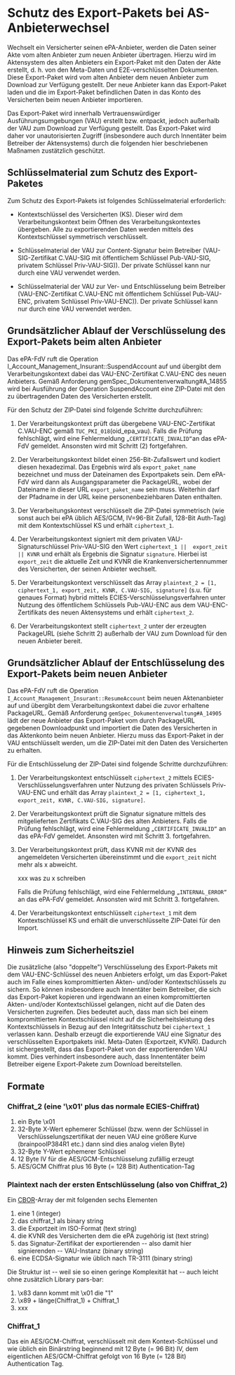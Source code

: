 # Schutz des Export-Pakets bei AS-Anbieterwechsel

Wechselt ein Versicherter seinen ePA-Anbieter, werden die Daten seiner Akte vom
alten Anbieter zum neuen Anbieter übertragen. Hierzu wird im Aktensystem des
alten Anbieters ein Export-Paket mit den Daten der Akte erstellt, d. h. von den 
Meta-Daten und E2E-verschlüsselten Dokumenten.
Diese Export-Paket wird vom alten Anbieter dem neuen Anbieter zum Download zur
Verfügung gestellt. Der neue Anbieter kann das Export-Paket laden und die im
Export-Paket befindlichen Daten in das Konto des Versicherten beim neuen
Anbieter importieren.

Das Export-Paket wird innerhalb Vertrauenswürdiger Ausführungsumgebungen (VAU)
erstellt bzw. entpackt, jedoch außerhalb der VAU zum Download zur Verfügung
gestellt. Das Export-Paket wird daher vor unautorisierten Zugriff (insbesondere
auch durch Innentäter beim Betreiber der Aktensystems) durch die folgenden 
hier beschriebenen Maßnamen zustätzlich geschützt.

## Schlüsselmaterial zum Schutz des Export-Paketes

Zum Schutz des Export-Pakets ist folgendes Schlüsselmaterial erforderlich:

- Kontextschlüssel des Versicherten (KS). Dieser wird dem Verarbeitungskontext
  beim Öffnen des Verarbeitungskontextes übergeben. Alle zu exportierenden
  Daten werden mittels des Kontextschlüssel symmetrisch verschlüsselt.

- Schlüsselmaterial der VAU zur Content-Signatur beim Betreiber
  (VAU-SIG-Zertifikat C.VAU-SIG mit öffentlichem Schlüssel Pub-VAU-SIG, privatem
  Schlüssel Priv-VAU-SIG)). 
  Der private Schlüssel kann nur durch eine VAU verwendet werden.

- Schlüsselmaterial der VAU zur Ver- und Entschlüsselung beim Betreiber
  (VAU-ENC-Zertifikat C.VAU-ENC mit öffentlichem Schlüssel Pub-VAU-ENC, privatem
  Schlüssel Priv-VAU-ENC)). Der private Schlüssel kann nur durch eine VAU 
  verwendet werden.

## Grundsätzlicher Ablauf der Verschlüsselung des Export-Pakets beim alten Anbieter

Das ePA-FdV ruft die Operation I\_Account\_Management\_Insurant::SuspendAccount
auf und übergibt dem Verarbeitungskontext dabei das VAU-ENC-Zertifikat
C.VAU-ENC des neuen Anbieters. Gemäß Anforderung
gemSpec\_Dokumentenverwaltung#A\_14855 wird bei Ausführung der Operation
SuspendAccount eine ZIP-Datei mit den zu übertragenden Daten des Versicherten
erstellt. 

Für den Schutz der ZIP-Datei sind folgende Schritte durchzuführen:

1. Der Verarbeitungskontext prüft das übergebene VAU-ENC-Zertifikat C.VAU-ENC
   gemäß `TUC_PKI_018`(oid\_epa\_vau). Falls die Prüfung fehlschlägt, wird eine
   Fehlermeldung `„CERTIFICATE_INVALID“`an das ePA-FdV gemeldet. Ansonsten
   wird mit Schritt (2) fortgefahren. 

2. Der Verarbeitungskontext bildet einen 256-Bit-Zufallswert und kodiert diesen
   hexadezimal. Das Ergebnis wird als `export_paket_name` bezeichnet und muss
   der Dateinamen des Exportpakets sein. Dem ePA-FdV wird dann als
   Ausgangsparameter die PackageURL, wobei der Dateiname in dieser URL 
   `export_paket_name` sein muss. Weiterhin darf der Pfadname in der URL
   keine personenbeziehbaren Daten enthalten.

3. Der Verarbeitungskontext verschlüsselt die ZIP-Datei symmetrisch (wie sonst
   auch bei ePA üblich AES/GCM, IV=96-Bit Zufall, 128-Bit Auth-Tag) mit dem
   Kontextschlüssel KS und erhält `ciphertext_1`.

4. Der Verarbeitungskontext signiert mit dem privaten VAU-Signaturschlüssel
   Priv-VAU-SIG den Wert `ciphertext_1 ||  export_zeit || KVNR` und erhält als
   Ergebnis die Signatur `signature`. Hierbei ist `export_zeit` die aktuelle
   Zeit und KVNR die Krankenversichertennummer des Versicherten, der seinen
   Anbieter wechselt.

5. Der Verarbeitungskontext verschlüsselt das Array `plaintext_2 =
   [1, ciphertext_1, export_zeit, KVNR, C.VAU-SIG, signature]` (s.u. für genaues
   Format) hybrid mittels ECIES-Verschlüsselungsverfahren unter Nutzung des
   öffentlichem Schlüssels Pub-VAU-ENC aus dem VAU-ENC-Zertifikats des neuen
   Aktensystems und erhält `ciphertext_2`.

6. Der Verarbeitungskontext stellt `ciphertext_2` unter der erzeugten
   PackageURL (siehe Schritt 2) außerhalb der VAU zum Download für den neuen
   Anbieter bereit. 

## Grundsätzlicher Ablauf der Entschlüsselung des Export-Pakets beim neuen Anbieter
Das ePA-FdV ruft die Operation `I_Account_Management_Insurant::ResumeAccount`
beim neuen Aktenanbieter auf und übergibt dem Verarbeitungskontext dabei die
zuvor erhaltene PackageURL. Gemäß Anforderung
`gemSpec_Dokumentenverwaltung#A_14905` lädt der neue Anbieter das Export-Paket
vom durch PackageURL gegebenen Downloadpunkt und importiert die Daten des
Versicherten in das Aktenkonto beim neuen Anbieter. Hierzu muss das
Export-Paket in der VAU entschlüsselt werden, um die ZIP-Datei mit den Daten
des Versicherten zu erhalten.

Für die Entschlüsselung der ZIP-Datei sind folgende Schritte durchzuführen:

1. Der Verarbeitungskontext entschlüsselt `ciphertext_2` mittels
   ECIES-Verschlüsselungsverfahren unter Nutzung des privaten Schlüssels
   Priv-VAU-ENC und erhält das Array 
   `plaintext_2 = [1, ciphertext_1, export_zeit, KVNR, C.VAU-SIG, signature]`.

2. Der Verarbeitungskontext prüft die Signatur signature mittels des
   mitgelieferten Zertifikats C.VAU-SIG des alten Anbieters. Falls die Prüfung
   fehlschlägt, wird eine Fehlermeldung `„CERTIFICATE_INVALID“` an das ePA-FdV
   gemeldet. Ansonsten wird mit Schritt 3. fortgefahren.

3. Der Verarbeitungskontext prüft, dass KVNR mit der KVNR des angemeldeten
   Versicherten übereinstimmt und die `export_zeit` nicht mehr als x abweicht.

   xxx was zu x schreiben

   Falls die Prüfung fehlschlägt, wird eine Fehlermeldung `„INTERNAL_ERROR“` an
   das ePA-FdV gemeldet. Ansonsten wird mit Schritt 3. fortgefahren.

4. Der Verarbeitungskontext entschlüsselt `ciphertext_1` mit dem Kontextschlüssel
   KS und erhält die unverschlüsselte ZIP-Datei für den Import.

## Hinweis zum Sicherheitsziel

Die zusätzliche (also "doppelte") Verschlüsselung des Export-Pakets mit dem
VAU-ENC-Schlüssel des neuen Anbieters erfolgt, um das Export-Paket auch im
Falle eines kompromittierten Akten- und/oder Kontextschlüssels zu sichern. So
können insbesondere auch Innentäter beim Betreiber, die sich das Export-Paket
kopieren und irgendwann an einen kompromittierten Akten- und/oder
Kontextschlüssel gelangen, nicht auf die Daten des Versicherten zugreifen.
Dies bedeutet auch, dass man sich bei einem kompromittierten Kontextschlüssel
nicht auf die Sicherheitsleistung des Kontextschlüssels in Bezug auf den
Integritätsschutz bei `ciphertext_1` verlassen kann. Deshalb erzeugt die
exportierende VAU eine Signatur des verschlüsselten Exportpakets inkl.
Meta-Daten (Exportzeit, KVNR). Dadurch ist sichergestellt, dass das
Export-Paket von der exportierenden VAU kommt. Dies verhindert insbesondere
auch, dass Innententäter beim Betreiber eigene Export-Pakete zum Download
bereitstellen.

## Formate
### Chiffrat\_2 (eine '\x01' plus das normale ECIES-Chiffrat)

1. ein Byte \x01
2. 32-Byte X-Wert ephemerer Schlüssel 
   (bzw. wenn der Schlüssel in Verschlüsselungszertifikat der neuen VAU
   eine größere Kurve (brainpoolP384R1 etc.) dann sind dies analog vielen 
   Byte)
3. 32-Byte Y-Wert ephemerer Schlüssel 
4. 12 Byte IV für die AES/GCM-Entschlüsselung zufällig erzeugt
5. AES/GCM Chiffrat plus 16 Byte (= 128 Bit) Authentication-Tag

### Plaintext nach der ersten Entschlüsselung (also von Chiffrat\_2)

Ein [CBOR](https://www.rfc-editor.org/rfc/rfc8949.html)-Array der mit folgenden
sechs Elementen

1. eine 1 (integer)
2. das chiffrat\_1 als binary string
3. die Exportzeit im ISO-Format (text string)
4. die KVNR des Versicherten dem die ePA zugehörig ist (text string)
5. das Signatur-Zertifikat der exportierenden -- also damit hier signierenden
   -- VAU-Instanz (binary string)
6. eine ECDSA-Signatur wie üblich nach TR-3111 (binary string)

Die Struktur ist -- weil sie so einen geringe Komplexität hat -- auch leicht
ohne zusätzlich Library pars-bar:

1. \x83 dann kommt mit \x01 die "1"
2. \x89 + länge(Chiffrat\_1) + Chiffrat\_1
2. xxx


### Chiffrat\_1

Das ein AES/GCM-Chiffrat, verschlüsselt mit dem Kontext-Schlüssel und wie
üblich ein Binärstring beginnend mit 12 Byte (= 96 Bit) IV, dem eigentlichen
AES/GCM-Chiffrat gefolgt von 16 Byte (= 128 Bit) Authentication Tag.

